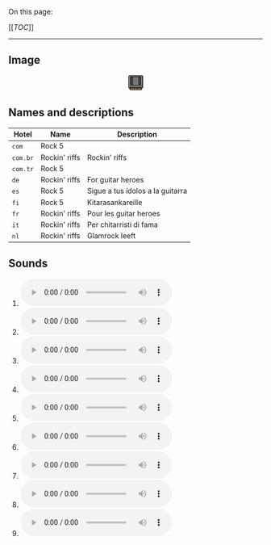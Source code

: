 On this page:

[[_TOC_]]

---

## Image

<div align="center">

![sound_set_34](../uploads/imgs/34.gif)

</div>

## Names and descriptions

| Hotel | Name | Description |
|-|-|-|
| `com` | Rock 5 |  |
| `com.br` | Rockin' riffs | Rockin' riffs |
| `com.tr` | Rock 5 |  |
| `de` | Rockin' riffs | For guitar heroes |
| `es` | Rock 5 | Sigue a tus ídolos a la guitarra |
| `fi` | Rock 5 | Kitarasankareille |
| `fr` | Rockin' riffs | Pour les guitar heroes |
| `it` | Rockin' riffs | Per chitarristi di fama |
| `nl` | Rockin' riffs | Glamrock leeft |

## Sounds

1. ![Sample 298](../uploads/sounds/sound_machine_sample_298.mp3)
1. ![Sample 299](../uploads/sounds/sound_machine_sample_299.mp3)
1. ![Sample 300](../uploads/sounds/sound_machine_sample_300.mp3)
1. ![Sample 301](../uploads/sounds/sound_machine_sample_301.mp3)
1. ![Sample 302](../uploads/sounds/sound_machine_sample_302.mp3)
1. ![Sample 303](../uploads/sounds/sound_machine_sample_303.mp3)
1. ![Sample 304](../uploads/sounds/sound_machine_sample_304.mp3)
1. ![Sample 305](../uploads/sounds/sound_machine_sample_305.mp3)
1. ![Sample 306](../uploads/sounds/sound_machine_sample_306.mp3)